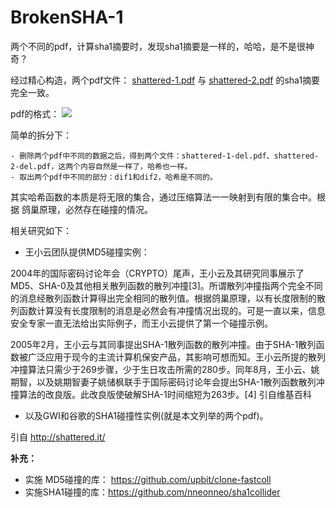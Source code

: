 # BrokenSHA-1

两个不同的pdf，计算sha1摘要时，发现sha1摘要是一样的，哈哈，是不是很神奇？

经过精心构造，两个pdf文件： [shattered-1.pdf](https://github.com/mythkiven/SHAttered/raw/master/shattered-1.pdf) 与 [shattered-2.pdf](https://github.com/mythkiven/SHAttered/raw/master/shattered-2.pdf) 的sha1摘要完全一致。

pdf的格式：
![](https://github.com/mythkiven/SHAttered/raw/master/pdf_format.png)

简单的拆分下：
```
- 删除两个pdf中不同的数据之后，得到两个文件：shattered-1-del.pdf、shattered-2-del.pdf，这两个内容自然是一样了，哈希也一样。
- 取出两个pdf中不同的部分：dif1和dif2，哈希是不同的。
```

其实哈希函数的本质是将无限的集合，通过压缩算法一一映射到有限的集合中。根据  鸽巢原理，必然存在碰撞的情况。


相关研究如下：

- 王小云团队提供MD5碰撞实例：

2004年的国际密码讨论年会（CRYPTO）尾声，王小云及其研究同事展示了MD5、SHA-0及其他相关散列函数的散列冲撞[3]。所谓散列冲撞指两个完全不同的消息经散列函数计算得出完全相同的散列值。根据鸽巢原理，以有长度限制的散列函数计算没有长度限制的消息是必然会有冲撞情况出现的。可是一直以来，信息安全专家一直无法给出实际例子，而王小云提供了第一个碰撞示例。

2005年2月，王小云与其同事提出SHA-1散列函数的散列冲撞。由于SHA-1散列函数被广泛应用于现今的主流计算机保安产品，其影响可想而知。王小云所提的散列冲撞算法只需少于269步骤，少于生日攻击所需的280步。同年8月，王小云、姚期智，以及姚期智妻子姚储枫联手于国际密码讨论年会提出SHA-1散列函数散列冲撞算法的改良版。此改良版使破解SHA-1时间缩短为263步。[4]
引自维基百科

-  以及GWI和谷歌的SHA1碰撞性实例(就是本文列举的两个pdf)。

引自 http://shattered.it/


**补充：**
-  实施 MD5碰撞的库： https://github.com/upbit/clone-fastcoll
-  实施SHA1碰撞的库：https://github.com/nneonneo/sha1collider
